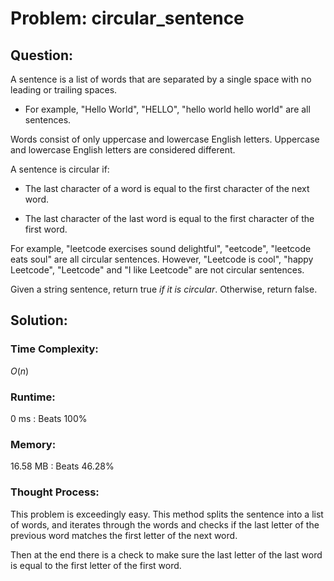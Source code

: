 # Problem: circular_sentence

## Question:

A sentence is a list of words that are separated by a single space with no leading or trailing spaces.

* For example, "Hello World", "HELLO", "hello world hello world" are all sentences.

Words consist of only uppercase and lowercase English letters. Uppercase and lowercase English letters are considered different.

A sentence is circular if:

* The last character of a word is equal to the first character of the next word.

* The last character of the last word is equal to the first character of the first word.

For example, "leetcode exercises sound delightful", "eetcode", "leetcode eats soul" are all circular sentences. However, "Leetcode is cool", "happy Leetcode", "Leetcode" and "I like Leetcode" are not circular sentences.

Given a string sentence, return true _if it is circular_. Otherwise, return false.

## Solution:

### Time Complexity:

$O(n)$


### Runtime:

0 ms : Beats 100%


### Memory:

16.58 MB : Beats 46.28%


### Thought Process:

This problem is exceedingly easy. This method splits the sentence into a list of words, and iterates through the words and checks if the last letter of the previous word matches the first letter of the next word. 

Then at the end there is a check to make sure the last letter of the last word is equal to the first letter of the first word.
